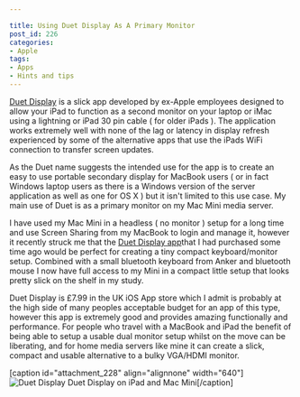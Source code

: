 ```yaml
---

title: Using Duet Display As A Primary Monitor
post_id: 226
categories: 
- Apple
tags:
- Apps
- Hints and tips
---
```


[Duet Display](https://geo.itunes.apple.com/gb/app/duet-display/id935754064?mt=8&at=1000lbQg) is a slick app developed by ex-Apple employees designed to allow your iPad to function as a second monitor on your laptop or iMac using a lightning or iPad 30 pin cable ( for older iPads ). The application works extremely well with none of the lag or latency in display refresh experienced by some of the alternative apps that use the iPads WiFi connection to transfer screen updates.

As the Duet name suggests the intended use for the app is to create an easy to use portable secondary display for MacBook users ( or in fact Windows laptop users as there is a Windows version of the server application as well as one for OS X ) but it isn't limited to this use case. My main use of Duet is as a primary monitor on my Mac Mini media server.

I have used my Mac Mini in a headless ( no monitor ) setup for a long time and use Screen Sharing from my MacBook to login and manage it, however it recently struck me that the 
[Duet Display app](https://geo.itunes.apple.com/gb/app/duet-display/id935754064?mt=8&at=1000lbQg)that I had purchased some time ago would be perfect for creating a tiny compact keyboard/monitor setup. Combined with a small bluetooth keyboard from Anker and bluetooth mouse I now have full access to my Mini in a compact little setup that looks pretty slick on the shelf in my study.

Duet Display is £7.99 in the UK iOS App store which I admit is probably at the high side of many peoples acceptable budget for an app of this type, however this app is extremely good and provides amazing functionally and performance. For people who travel with a MacBook and iPad the benefit of being able to setup a usable dual monitor setup whilst on the move can be liberating, and for home media servers like mine it can create a slick, compact and usable alternative to a bulky VGA/HDMI monitor.


[](https://geo.itunes.apple.com/gb/app/duet-display/id935754064?mt=8)

[caption id="attachment_228" align="alignnone" width="640"]
![Duet Display](http://ukmac.net/wp-content/uploads/2016/01/IMG_1173.jpg) Duet Display on iPad and Mac Mini[/caption]